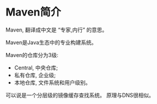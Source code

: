 # Maven简介

Maven, 翻译成中文是 “专家,内行” 的意思。

Maven是Java生态中的专业构建系统。

Maven的仓库分为3级:

- Central, 中央仓库;
- 私有仓库, 企业级;
- 本地仓库, 文件系统和用户级别。

可以说是一个分层级的镜像缓存查找系统。 原理与DNS很相似。



